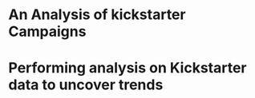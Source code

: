 # An Analysis of kickstarter Campaigns
# Performing analysis on Kickstarter data to uncover trends

